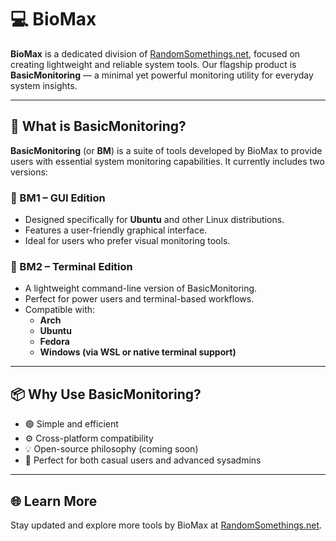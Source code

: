 # 💻 BioMax

**BioMax** is a dedicated division of [RandomSomethings.net](https://randomsomethings.net), focused on creating lightweight and reliable system tools. Our flagship product is **BasicMonitoring** — a minimal yet powerful monitoring utility for everyday system insights.

---

## 🧠 What is BasicMonitoring?

**BasicMonitoring** (or **BM**) is a suite of tools developed by BioMax to provide users with essential system monitoring capabilities. It currently includes two versions:

### 🔹 BM1 – GUI Edition

- Designed specifically for **Ubuntu** and other Linux distributions.
- Features a user-friendly graphical interface.
- Ideal for users who prefer visual monitoring tools.

### 🔹 BM2 – Terminal Edition

- A lightweight command-line version of BasicMonitoring.
- Perfect for power users and terminal-based workflows.
- Compatible with:
  - **Arch**
  - **Ubuntu**
  - **Fedora**
  - **Windows (via WSL or native terminal support)**

---

## 📦 Why Use BasicMonitoring?

- 🟢 Simple and efficient
- ⚙️ Cross-platform compatibility
- 💡 Open-source philosophy (coming soon)
- 🧰 Perfect for both casual users and advanced sysadmins

---

## 🌐 Learn More

Stay updated and explore more tools by BioMax at [RandomSomethings.net](https://randomsomethings.net).
